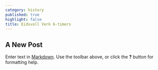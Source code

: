 ```yaml
---
category: history
published: true
highlight: false
title: Eidsvoll Verk 6-timers
---
```

## A New Post

Enter text in [Markdown](http://daringfireball.net/projects/markdown/). Use the toolbar above, or click the **?** button for formatting help.
